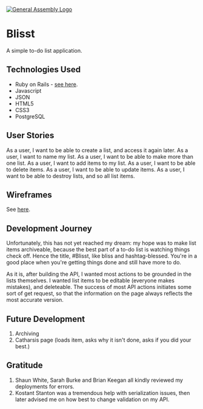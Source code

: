 [![General Assembly Logo](https://camo.githubusercontent.com/1a91b05b8f4d44b5bbfb83abac2b0996d8e26c92/687474703a2f2f692e696d6775722e636f6d2f6b6538555354712e706e67)](https://generalassemb.ly/education/web-development-immersive)

# Blisst

A simple to-do list application.

## Technologies Used
- Ruby on Rails - [see here](https://github.com/quidprocrow/rails-api-project).
- Javascript
- JSON
- HTML5
- CSS3
- PostgreSQL

## User Stories

As a user, I want to be able to create a list, and access it again later.
As a user, I want to name my list.
As a user, I want to be able to make more than one list.
As a user, I want to add items to my list.
As a user, I want to be able to delete items.
As a user, I want to be able to update items.
As a user, I want to be able to destroy lists, and so all list items.

## Wireframes

See [here](https://ibb.co/nzhk1w).

## Development Journey
Unfortunately, this has not yet reached my dream: my hope was to make list items
archiveable, because the best part of a to-do list is watching things check off.
Hence the title, #Blisst, like bliss and hashtag-blessed. You're in a good place
when you're getting things done and still have more to do.

As it is, after building the API, I wanted most actions to be grounded in the lists
themselves. I wanted list items to be editable (everyone makes mistakes), and deleteable.
The success of most API actions initiates some sort of get request, so that
the information on the page always reflects the most accurate version.


## Future Development

1. Archiving
2. Catharsis page (loads item, asks why it isn't done, asks if you did your best.)

## Gratitude

1. Shaun White, Sarah Burke and Brian Keegan all kindly reviewed my deployments for errors.
2. Kostant Stanton was a tremendous help with serialization issues, then later
advised me on how best to change validation on my API.
